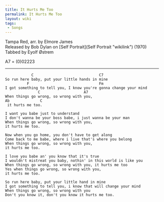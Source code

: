 ```yaml
---
title: It Hurts Me Too
permalink: It Hurts Me Too
layout: wiki
tags:
 - Songs
---
```


Tampa Red, arr. by Elmore James  
Released by Bob Dylan on [Self Portrait](Self Portrait "wikilink")
(1970)  
Tabbed by Eyolf Østrem

A7 = (0)02223

* * * * *

                C                              C7
    So run here baby, put your little hands in mine
              F                                Fm
    I got something to tell you, I know you're gonna change your mind
                   C                    A7
    When things go wrong, so wrong with you,
    Ab              C
     it hurts me too.

    I want you babe just to understand
    I don't wanna be your boss babe, i just wanna be your man
    When things go wrong, so wrong with you,
    it hurts me too.

    Now when you go home, you don't have to get along
    Come back to me babe, where i live that's where you belong
    When things go wrong, so wrong with you,
    it hurts me too.

    I love you babe an' you know that it's true
    I wouldn't mistreat you baby, nothin' in this world is like you
    When things go wrong, so wrong with you, it hurts me too
    Yes when things go wrong, so wrong with you,
    it hurts me too.

    So run here baby, put your little hand in mine
    I got something to tell you, i know that will change your mind
    When things go wrong, so wrong with you
    Don't you know it, don't you know it hurts me too.
